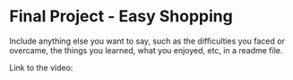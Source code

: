 # Final Project - Easy Shopping

Include anything else you want to say, such as the difficulties you faced or overcame, the things you learned, what you enjoyed, etc, in a readme file.

Link to the video: 
